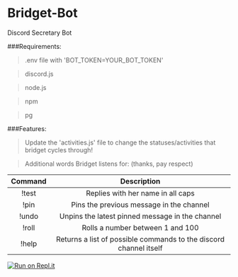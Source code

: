 # Bridget-Bot
Discord Secretary Bot

###Requirements:
  >.env file with 'BOT_TOKEN=YOUR_BOT_TOKEN'

  >discord.js

  >node.js

  >npm

  >pg

###Features:

  >Update the 'activities.js' file to change the statuses/activities that bridget cycles through!
  
  >Additional words Bridget listens for: (thanks, pay respect)
  
  

| Command    | Description           |
| :-------------: |:-------------:| 
| !test | Replies with her name in all caps |
| !pin | Pins the previous message in the channel |
| !undo | Unpins the latest pinned message in the channel |
| !roll | Rolls a number between 1 and 100 |
| !help | Returns a list of possible commands to the discord channel itself |

[![Run on Repl.it](https://repl.it/badge/github/ydocsgnillats/bridget-bot)](https://repl.it/github/ydocsgnillats/bridget-bot)



